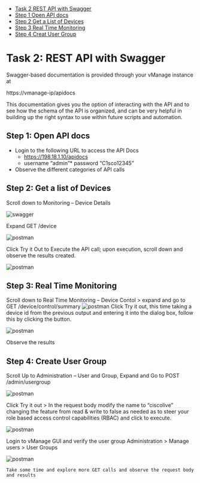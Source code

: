 * [Task 2 REST API with Swagger](#task-2-rest-api-with-swagger)
* [Step 1 Open API docs](#step-1-open-api-docs)
* [Step 2 Get a List of Devices](#step-2-get-a-list-of-devices)
* [Step 3 Real Time Monitoring](#step-3-real-time-monitoring)
* [Step 4 Creat User Group](#step-4-create-user-group)


# Task 2: REST API with Swagger
Swagger-based documentation is provided through your vManage instance at 

https://vmanage-ip/apidocs

This documentation gives you the option of interacting with the API and to see how the schema of the API is organized, and can be very helpful in building up the right syntax to use within future scripts and automation. 

## Step 1: Open  API docs
* Login to the following URL to access the API Docs
    * https://198.18.1.10/apidocs
    * username “admin”* password “C1sco12345”
* Observe the different categories of API calls
## Step 2: Get a list of Devices
Scroll down to Monitoring – Device Details 

![swagger](/images/sw1.png)

Expand GET /device

![postman](/images/sw2.png)

Click Try it Out to Execute the API call; upon execution, scroll down and observe the results created.

![postman](/images/sw3.png)

## Step 3: Real Time Monitoring
Scroll down to Real Time Monitoring – Device Contol > expand and go to GET
 /device/control/summary
![postman](/images/sw4.png)
Click Try it out,  this time taking a device id from the previous output and entering it into the dialog box, follow this by clicking the button.

![postman](/images/sw5.png)

Observe the results
## Step 4: Create User Group
Scroll Up to Administration – User and Group, Expand and Go to POST /admin/usergroup

![postman](/images/sw6.png)

Click Try it out > In the request body modify the name to “ciscolive” changing the feature from read & write to false as needed as to steer your role based access control capabilities (RBAC) and click to execute.

![postman](/images/sw7.png)

Login to vManage GUI and verify the user group 
Administration > Manage users > User Groups

![postman](/images/sw8.png)

```Take some time and explore more GET calls and observe the request body and results```

